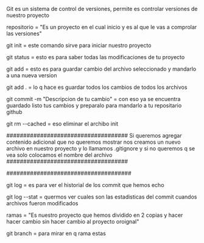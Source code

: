 Git es un sistema de control de versiones, permite es controlar versiones de nuestro proyecto 

repositorio = "Es un proyecto en el cual inicio y es al que le vas a comprolar las versiones"


git init = este comando sirve para iniciar nuestro proyecto

git status = esto es para saber todas las modificaciones de tu proyecto

git add <nombre del archibo> = esto es para guardar cambio del archivo seleccionado y mandarlo a una nueva version

git add . = lo q hace es guardar todos los cambios de todos los archivos 

git commit -m "Descripcion de tu cambio" = con eso ya se encuentra guardado listo tus cambios y preparalo para mandarlo a tu repositario github

git rm --cached <nombre del archibo> = eso eliminar el archibo init


####################################
Si queremos agregar contenido adicional que no queremos mostrar nos creamos un nuevo archivo en nuestro proyecto y lo llamamos .gitignore y si no queremos q se vea solo colocamos el nombre del archivo
####################################

#####################################

git log = es para ver el historial de los commit que hemos echo

git log --stat = quermos ver cuales son las estadisticas del commit cuandos archivos fueron modificados 

ramas = "Es nuestro proyecto que hemos dividido en 2 copias y hacer hacer cambio sin hacer cambio al proyecto oroignal"

git branch = para mirar en q rama estas